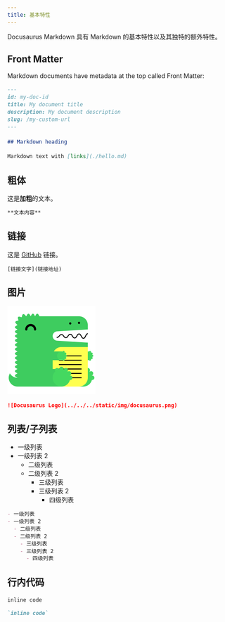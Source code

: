 ```yaml
---
title: 基本特性
---
```


Docusaurus Markdown 具有 Markdown 的基本特性以及其独特的额外特性。

## Front Matter

Markdown documents have metadata at the top called Front Matter:

```md
---
id: my-doc-id
title: My document title
description: My document description
slug: /my-custom-url
---

## Markdown heading

Markdown text with [links](./hello.md)
```

## 粗体

这是**加粗**的文本。

```md
**文本内容**
```

## 链接

这是 [GitHub](https://github.com/recallwei/) 链接。

```
[链接文字](链接地址)
```

## 图片

![Docusaurus Logo](../../../../static/img/docusaurus.png)

```md
![Docusaurus Logo](../../../static/img/docusaurus.png)
```

## 列表/子列表

- 一级列表
- 一级列表 2
  - 二级列表
  - 二级列表 2
    - 三级列表
    - 三级列表 2
      - 四级列表

```md
- 一级列表
- 一级列表 2
  - 二级列表
  - 二级列表 2
    - 三级列表
    - 三级列表 2
      - 四级列表
```

## 行内代码

`inline code`

```md
`inline code`
```
